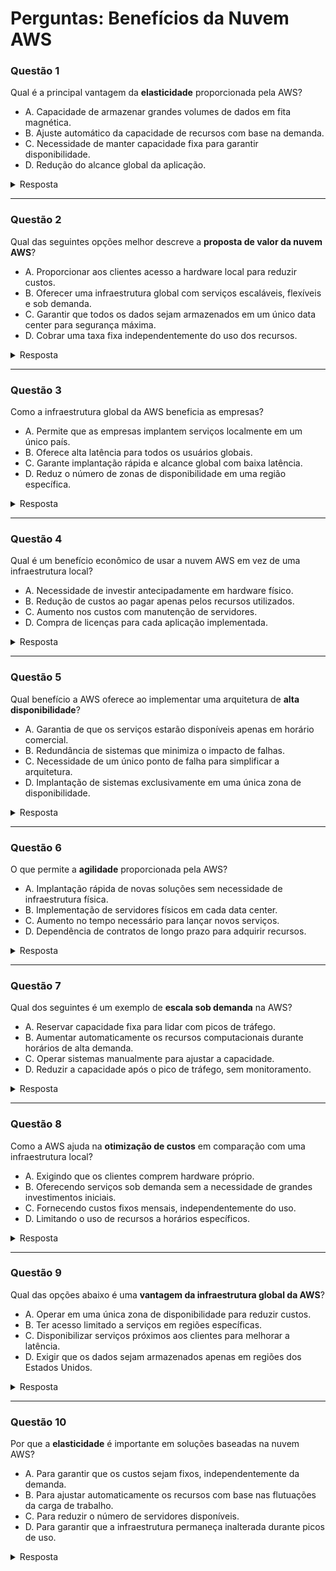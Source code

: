 # Perguntas: Benefícios da Nuvem AWS

### **Questão 1**  
Qual é a principal vantagem da **elasticidade** proporcionada pela AWS?  
- A. Capacidade de armazenar grandes volumes de dados em fita magnética.  
- B. Ajuste automático da capacidade de recursos com base na demanda.  
- C. Necessidade de manter capacidade fixa para garantir disponibilidade.  
- D. Redução do alcance global da aplicação.  

<details>
<summary>Resposta</summary>
B. Ajuste automático da capacidade de recursos com base na demanda.
</details>

---

### **Questão 2**  
Qual das seguintes opções melhor descreve a **proposta de valor da nuvem AWS**?  
- A. Proporcionar aos clientes acesso a hardware local para reduzir custos.  
- B. Oferecer uma infraestrutura global com serviços escaláveis, flexíveis e sob demanda.  
- C. Garantir que todos os dados sejam armazenados em um único data center para segurança máxima.  
- D. Cobrar uma taxa fixa independentemente do uso dos recursos.  

<details>
<summary>Resposta</summary>
B. Oferecer uma infraestrutura global com serviços escaláveis, flexíveis e sob demanda.
</details>

---

### **Questão 3**  
Como a infraestrutura global da AWS beneficia as empresas?  
- A. Permite que as empresas implantem serviços localmente em um único país.  
- B. Oferece alta latência para todos os usuários globais.  
- C. Garante implantação rápida e alcance global com baixa latência.  
- D. Reduz o número de zonas de disponibilidade em uma região específica.  

<details>
<summary>Resposta</summary>
C. Garante implantação rápida e alcance global com baixa latência.
</details>

---

### **Questão 4**  
Qual é um benefício econômico de usar a nuvem AWS em vez de uma infraestrutura local?  
- A. Necessidade de investir antecipadamente em hardware físico.  
- B. Redução de custos ao pagar apenas pelos recursos utilizados.  
- C. Aumento nos custos com manutenção de servidores.  
- D. Compra de licenças para cada aplicação implementada.  

<details>
<summary>Resposta</summary>
B. Redução de custos ao pagar apenas pelos recursos utilizados.
</details>

---

### **Questão 5**  
Qual benefício a AWS oferece ao implementar uma arquitetura de **alta disponibilidade**?  
- A. Garantia de que os serviços estarão disponíveis apenas em horário comercial.  
- B. Redundância de sistemas que minimiza o impacto de falhas.  
- C. Necessidade de um único ponto de falha para simplificar a arquitetura.  
- D. Implantação de sistemas exclusivamente em uma única zona de disponibilidade.  

<details>
<summary>Resposta</summary>
B. Redundância de sistemas que minimiza o impacto de falhas.
</details>

---

### **Questão 6**  
O que permite a **agilidade** proporcionada pela AWS?  
- A. Implantação rápida de novas soluções sem necessidade de infraestrutura física.  
- B. Implementação de servidores físicos em cada data center.  
- C. Aumento no tempo necessário para lançar novos serviços.  
- D. Dependência de contratos de longo prazo para adquirir recursos.  

<details>
<summary>Resposta</summary>
A. Implantação rápida de novas soluções sem necessidade de infraestrutura física.
</details>

---

### **Questão 7**  
Qual dos seguintes é um exemplo de **escala sob demanda** na AWS?  
- A. Reservar capacidade fixa para lidar com picos de tráfego.  
- B. Aumentar automaticamente os recursos computacionais durante horários de alta demanda.  
- C. Operar sistemas manualmente para ajustar a capacidade.  
- D. Reduzir a capacidade após o pico de tráfego, sem monitoramento.  

<details>
<summary>Resposta</summary>
B. Aumentar automaticamente os recursos computacionais durante horários de alta demanda.
</details>

---

### **Questão 8**  
Como a AWS ajuda na **otimização de custos** em comparação com uma infraestrutura local?  
- A. Exigindo que os clientes comprem hardware próprio.  
- B. Oferecendo serviços sob demanda sem a necessidade de grandes investimentos iniciais.  
- C. Fornecendo custos fixos mensais, independentemente do uso.  
- D. Limitando o uso de recursos a horários específicos.  

<details>
<summary>Resposta</summary>
B. Oferecendo serviços sob demanda sem a necessidade de grandes investimentos iniciais.
</details>

---

### **Questão 9**  
Qual das opções abaixo é uma **vantagem da infraestrutura global da AWS**?  
- A. Operar em uma única zona de disponibilidade para reduzir custos.  
- B. Ter acesso limitado a serviços em regiões específicas.  
- C. Disponibilizar serviços próximos aos clientes para melhorar a latência.  
- D. Exigir que os dados sejam armazenados apenas em regiões dos Estados Unidos.  

<details>
<summary>Resposta</summary>
C. Disponibilizar serviços próximos aos clientes para melhorar a latência.
</details>

---

### **Questão 10**  
Por que a **elasticidade** é importante em soluções baseadas na nuvem AWS?  
- A. Para garantir que os custos sejam fixos, independentemente da demanda.  
- B. Para ajustar automaticamente os recursos com base nas flutuações da carga de trabalho.  
- C. Para reduzir o número de servidores disponíveis.  
- D. Para garantir que a infraestrutura permaneça inalterada durante picos de uso.  

<details>
<summary>Resposta</summary>
B. Para ajustar automaticamente os recursos com base nas flutuações da carga de trabalho.
</details>
